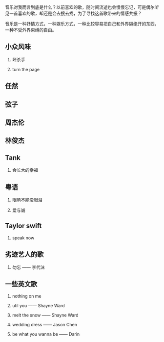 音乐对我而言到底是什么？以前喜欢的歌，随时间流逝也会慢慢忘记，可是偶尔听见一首喜欢的歌，却还是会去搜去找，为了寻找这首歌带来的情感共振？

音乐是一种抒情方式，一种娱乐方式，一种比较容易把自己和外界隔绝开的东西，一种不受外界束缚的自由。


## 小众风味

1. 坏杀手

2. turn the page

## 任然

## 弦子

## 周杰伦

## 林俊杰

## Tank

1. 会长大的幸福

## 粤语

1. 眼睛不能没眼泪

2. 爱与诚

## Taylor swift

1. speak now

## 劣迹艺人的歌

1. 勿忘 —— 李代沫



## 一些英文歌

1. nothing on me

2. util you —— Shayne Ward

3. melt the snow —— Shayne Ward

4. wedding dress —— Jason Chen

5. be what you wanna be —— Darin

